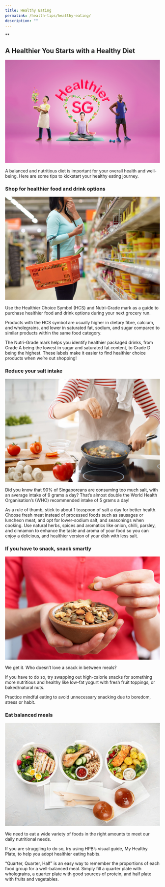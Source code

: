 ```yaml
---
title: Healthy Eating
permalink: /health-tips/healthy-eating/
description: ""
---
```

**
## A Healthier You Starts with a Healthy Diet ##
![banner](/images/Healthy%20Eating/Healthy%20Eating%20Banner.png)

A balanced and nutritious diet is important for your overall health and well-being. Here are some tips to kickstart your healthy eating journey.  
### Shop for healthier food and drink options ###

![shop](/images/Healthy%20Eating/shopping.jpeg)

Use the Healthier Choice Symbol (HCS) and Nutri-Grade mark as a guide to purchase healthier food and drink options during your next grocery run. 

Products with the HCS symbol are usually higher in dietary fibre, calcium, and wholegrains, and lower in saturated fat, sodium, and sugar compared to similar products within the same food category. 

The Nutri-Grade mark helps you identify healthier packaged drinks, from Grade A being the lowest in sugar and saturated fat content, to Grade D being the highest. These labels make it easier to find healthier choice products when we’re out shopping!
### Reduce your salt intake 

![salt](/images/Healthy%20Eating/salt.jpeg)

Did you know that 90% of Singaporeans are consuming too much salt, with an average intake of 9 grams a day? That’s almost double the World Health Organisation’s (WHO) recommended intake of 5 grams a day! 

As a rule of thumb, stick to about 1 teaspoon of salt a day for better health. Choose fresh meat instead of processed foods such as sausages or luncheon meat, and opt for lower-sodium salt, and seasonings when cooking. Use ​​natural herbs, spices and aromatics like onion, chilli, parsley, and cinnamon to enhance the taste and aroma of your food so you can enjoy a delicious, and healthier version of your dish with less salt.
### If you have to snack, snack smartly

![snack](/images/Healthy%20Eating/snacks.jpeg)

We get it. Who doesn’t love a snack in between meals? 
  
If you have to do so, try swapping out high-calorie snacks for something more nutritious and healthy like low-fat yogurt with fresh fruit toppings, or baked/natural nuts.   

Practice mindful eating to avoid unnecessary snacking due to boredom, stress or habit. 
 
### Eat balanced meals 
![quarter](/images/Healthy%20Eating/quarter.jpeg)

We need to eat a wide variety of foods in the right amounts to meet our daily nutritional needs. 

If you are struggling to do so, try using HPB’s visual guide, My Healthy Plate, to help you adopt healthier eating habits.

“Quarter, Quarter, Half” is an easy way to remember the proportions of each food group for a well-balanced meal. Simply fill a quarter plate with wholegrains, a quarter plate with good sources of protein, and half plate with fruits and vegetables.
